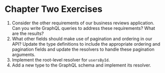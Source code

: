 # Chapter Two Exercises

1. Consider the other requirements of our business reviews application. Can you write GraphQL queries to address these requirements? What are the results?
2. What other fields should make use of pagination and ordering in our API? Update the type definitions to include the appropriate ordering and pagination fields and update the resolvers to handle these pagination arguments.
3. Implement the root-level resolver for `usersById`.
4. Add a new type to the GraphQL schema and implement its resolver.
